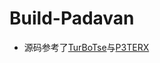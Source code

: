 # Build-Padavan
- 源码参考了[TurBoTse](https://github.com/TurBoTse/Padavan-Build)与[P3TERX](https://github.com/P3TERX/Actions-OpenWrt)
